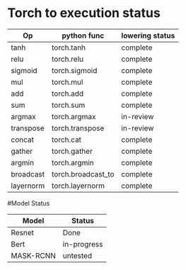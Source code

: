 # Torch to execution status
Op | python func | lowering status
------------- | ------------- | -------------
tanh | torch.tanh | complete
relu | torch.relu | complete
sigmoid | torch.sigmoid | complete
mul | torch.mul | complete
add | torch.add | complete
sum | torch.sum | complete
argmax | torch.argmax | in-review
transpose | torch.transpose | in-review
concat | torch.cat | complete
gather | torch.gather | complete
argmin | torch.argmin | complete
broadcast | torch.broadcast_to | complete
layernorm | torch.layernorm | complete



#Model Status

Model | Status
------------- | -------------
Resnet | Done
Bert | in-progress
MASK-RCNN | untested
